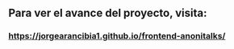 ## Para ver el avance del proyecto, visita:

### https://jorgearancibia1.github.io/frontend-anonitalks/
